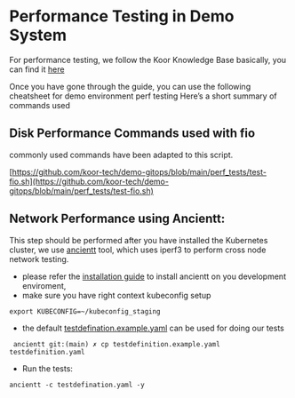 # Performance Testing in Demo System

For performance testing, we follow the Koor Knowledge Base basically, you can find it [here](https://kb.koor.tech/knowledge/ceph/benchmarking/)

Once you have gone through the guide, you can use the following cheatsheet for demo environment perf testing Here’s a short summary of commands used 

## Disk Performance Commands used with fio

commonly used commands have been adapted to this script.

[https://github.com/koor-tech/demo-gitops/blob/main/perf_tests/test-fio.sh](https://github.com/koor-tech/demo-gitops/blob/main/perf_tests/test-fio.sh) 

## Network Performance using Ancientt:

This step should be performed after you have installed the Kubernetes cluster, we use [ancientt](https://github.com/galexrt/ancientt) tool, which uses iperf3 to perform cross node network testing.

- please refer the [installation guide](https://github.com/galexrt/ancientt#ancientt) to install ancientt on you development enviroment,
- make sure you have right context kubeconfig setup

```console
export KUBECONFIG=~/kubeconfig_staging 
```

- the default [testdefination.example.yaml](https://github.com/galexrt/ancientt/blob/main/testdefinition.example.yaml) can be used for doing our tests

```console
 ancientt git:(main) ✗ cp testdefinition.example.yaml testdefinition.yaml
```

- Run the tests:

```console
ancientt -c testdefination.yaml -y
```
